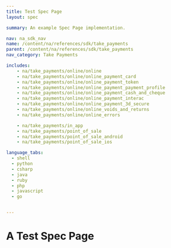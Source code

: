 ```yaml
---
title: Test Spec Page
layout: spec

summary: An example Spec Page implementation.

nav: na_sdk_nav
name: /content/na/references/sdk/take_payments
parent: /content/na/references/sdk/take_payments
nav_category: Take Payments

includes:
    - na/take_payments/online/online
    - na/take_payments/online/online_payment_card
    - na/take_payments/online/online_payment_token
    - na/take_payments/online/online_payment_payment_profile
    - na/take_payments/online/online_payment_cash_and_cheque
    - na/take_payments/online/online_payment_interac
    - na/take_payments/online/online_payment_3d_secure
    - na/take_payments/online/online_voids_and_returns
    - na/take_payments/online/online_errors

    - na/take_payments/in_app
    - na/take_payments/point_of_sale
    - na/take_payments/point_of_sale_android
    - na/take_payments/point_of_sale_ios

language_tabs:
  - shell
  - python
  - csharp
  - java
  - ruby
  - php
  - javascript
  - go


---
```


# A Test Spec Page
